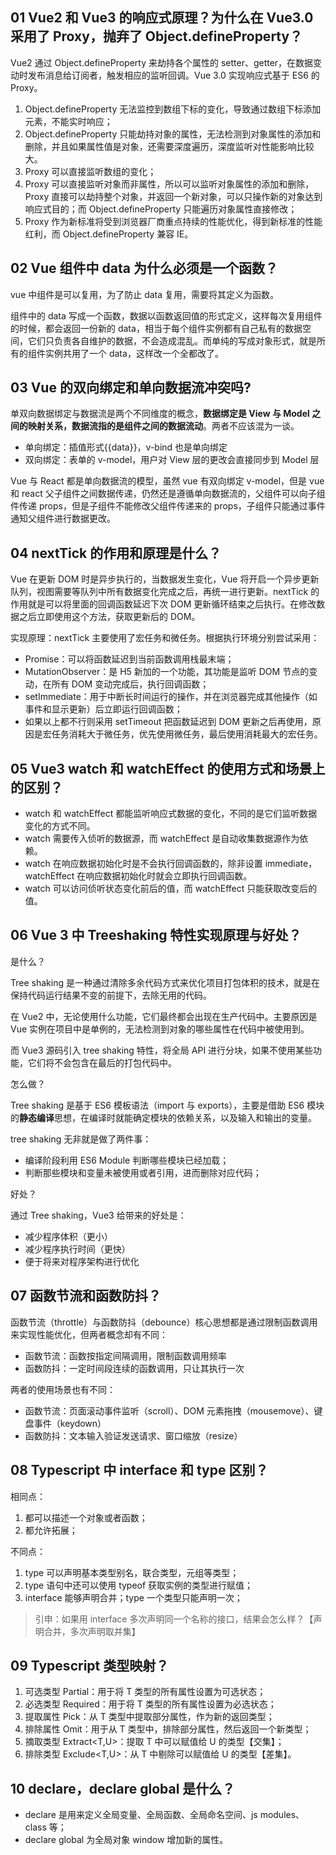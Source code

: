 ## 01 Vue2 和 Vue3 的响应式原理？为什么在 Vue3.0 采用了 Proxy，抛弃了 Object.defineProperty？

Vue2 通过 Object.defineProperty 来劫持各个属性的 setter、getter，在数据变动时发布消息给订阅者，触发相应的监听回调。Vue 3.0 实现响应式基于 ES6 的 Proxy。

1. Object.defineProperty 无法监控到数组下标的变化，导致通过数组下标添加元素，不能实时响应；
2. Object.defineProperty 只能劫持对象的属性，无法检测到对象属性的添加和删除，并且如果属性值是对象，还需要深度遍历，深度监听对性能影响比较大。
3. Proxy 可以直接监听数组的变化；
4. Proxy 可以直接监听对象而非属性，所以可以监听对象属性的添加和删除，Proxy 直接可以劫持整个对象，并返回一个新对象，可以只操作新的对象达到响应式目的；而 Object.defineProperty 只能遍历对象属性直接修改；
5. Proxy 作为新标准将受到浏览器厂商重点持续的性能优化，得到新标准的性能红利，而 Object.defineProperty 兼容 IE。

## 02 Vue 组件中 data 为什么必须是一个函数？

vue 中组件是可以复用，为了防止 data 复用，需要将其定义为函数。

组件中的 data 写成一个函数，数据以函数返回值的形式定义，这样每次复用组件的时候，都会返回一份新的 data，相当于每个组件实例都有自己私有的数据空间，它们只负责各自维护的数据，不会造成混乱。而单纯的写成对象形式，就是所有的组件实例共用了一个 data，这样改一个全都改了。

## 03 Vue 的双向绑定和单向数据流冲突吗?

单双向数据绑定与数据流是两个不同维度的概念，**数据绑定是 View 与 Model 之间的映射关系，数据流指的是组件之间的数据流动**。两者不应该混为一谈。

- 单向绑定：插值形式{{data}}，v-bind 也是单向绑定
- 双向绑定：表单的 v-model，用户对 View 层的更改会直接同步到 Model 层

Vue 与 React 都是单向数据流的模型，虽然 vue 有双向绑定 v-model，但是 vue 和 react 父子组件之间数据传递，仍然还是遵循单向数据流的，父组件可以向子组件传递 props，但是子组件不能修改父组件传递来的 props，子组件只能通过事件通知父组件进行数据更改。

## 04 nextTick 的作用和原理是什么？

Vue 在更新 DOM 时是异步执行的，当数据发生变化，Vue 将开启一个异步更新队列，视图需要等队列中所有数据变化完成之后，再统一进行更新。nextTick 的作用就是可以将里面的回调函数延迟下次 DOM 更新循环结束之后执行。在修改数据之后立即使用这个方法，获取更新后的 DOM。

实现原理：nextTick 主要使用了宏任务和微任务。根据执行环境分别尝试采用：

- Promise：可以将函数延迟到当前函数调用栈最末端；
- MutationObserver：是 H5 新加的一个功能，其功能是监听 DOM 节点的变动，在所有 DOM 变动完成后，执行回调函数；
- setImmediate：用于中断长时间运行的操作，并在浏览器完成其他操作（如事件和显示更新）后立即运行回调函数；
- 如果以上都不行则采用 setTimeout 把函数延迟到 DOM 更新之后再使用，原因是宏任务消耗大于微任务，优先使用微任务，最后使用消耗最大的宏任务。

## 05 Vue3 watch 和 watchEffect 的使用方式和场景上的区别？

- watch 和 watchEffect 都能监听响应式数据的变化，不同的是它们监听数据变化的方式不同。
- watch 需要传入侦听的数据源，而 watchEffect 是自动收集数据源作为依赖。
- watch 在响应数据初始化时是不会执行回调函数的，除非设置 immediate，watchEffect 在响应数据初始化时就会立即执行回调函数。
- watch 可以访问侦听状态变化前后的值，而 watchEffect 只能获取改变后的值。

## 06 Vue 3 中 Treeshaking 特性实现原理与好处？

是什么？

Tree shaking 是一种通过清除多余代码方式来优化项目打包体积的技术，就是在保持代码运行结果不变的前提下，去除无用的代码。

在 Vue2 中，无论使用什么功能，它们最终都会出现在生产代码中。主要原因是 Vue 实例在项目中是单例的，无法检测到对象的哪些属性在代码中被使用到。

而 Vue3 源码引入 tree shaking 特性，将全局 API 进行分块，如果不使用某些功能，它们将不会包含在最后的打包代码中。

怎么做？

Tree shaking 是基于 ES6 模板语法（import 与 exports），主要是借助 ES6 模块的**静态编译**思想，在编译时就能确定模块的依赖关系，以及输入和输出的变量。

tree shaking 无非就是做了两件事：

- 编译阶段利用 ES6 Module 判断哪些模块已经加载；
- 判断那些模块和变量未被使用或者引用，进而删除对应代码；

好处？

通过 Tree shaking，Vue3 给带来的好处是：

- 减少程序体积（更小）
- 减少程序执行时间（更快）
- 便于将来对程序架构进行优化

## 07 函数节流和函数防抖？

函数节流（throttle）与函数防抖（debounce）核心思想都是通过限制函数调用来实现性能优化，但两者概念却有不同：

- 函数节流：函数按指定间隔调用，限制函数调用频率
- 函数防抖：一定时间段连续的函数调用，只让其执行一次

两者的使用场景也有不同：

- 函数节流：页面滚动事件监听（scroll）、DOM 元素拖拽（mousemove）、键盘事件（keydown）
- 函数防抖：文本输入验证发送请求、窗口缩放（resize）

## 08 Typescript 中 interface 和 type 区别？

相同点：

1. 都可以描述一个对象或者函数；
2. 都允许拓展；

不同点：

1. type 可以声明基本类型别名，联合类型，元组等类型；
2. type 语句中还可以使用 typeof 获取实例的类型进行赋值；
3. interface 能够声明合并；type 一个类型只能声明一次；

> 引申：如果用 interface 多次声明同一个名称的接口，结果会怎么样？【声明合并，多次声明取并集】

## 09 Typescript 类型映射？

1. 可选类型 Partial：用于将 T 类型的所有属性设置为可选状态；
2. 必选类型 Required：用于将 T 类型的所有属性设置为必选状态；
3. 提取属性 Pick：从 T 类型中提取部分属性，作为新的返回类型；
4. 排除属性 Omit：用于从 T 类型中，排除部分属性，然后返回一个新类型；
5. 摘取类型 Extract<T,U>：提取 T 中可以赋值给 U 的类型【交集】；
6. 排除类型 Exclude<T,U>：从 T 中剔除可以赋值给 U 的类型【差集】。

## 10 declare，declare global 是什么？

- declare 是用来定义全局变量、全局函数、全局命名空间、js modules、class 等；
- declare global 为全局对象 window 增加新的属性。
